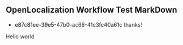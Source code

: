 ## OpenLocalization Workflow Test MarkDown
* e87c81ee-39e5-47b0-ac68-41c3fc40a61c 
thanks!

Hello world